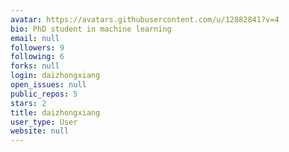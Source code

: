 ```yaml
---
avatar: https://avatars.githubusercontent.com/u/12882841?v=4
bio: PhD student in machine learning
email: null
followers: 9
following: 6
forks: null
login: daizhongxiang
open_issues: null
public_repos: 5
stars: 2
title: daizhongxiang
user_type: User
website: null
---
```

